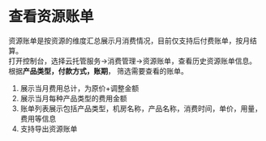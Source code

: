 # 查看资源账单
资源账单是按资源的维度汇总展示月消费情况，目前仅支持后付费账单，按月结算。</br>
打开控制台，选择云托管服务->消费管理->资源账单，查看历史资源账单信息。</br>
根据**产品类型，付款方式，账期**， 筛选需要查看的账单。
1. 展示当月费用总计，为原价+调整金额
2. 展示当月每种产品类型的费用金额
3. 账单列表展示包括产品类型，机房名称，产品名称，消费时间，单价，用量，费用等信息
4. 支持导出资源账单

